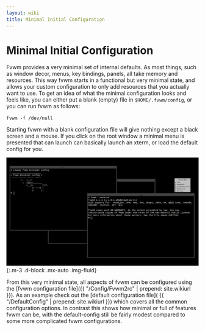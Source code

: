 ```yaml
---
layout: wiki
title: Minimal Initial Configuration
---
```


# Minimal Initial Configuration

Fvwm provides a very minimal set of internal defaults. As most things,
such as window decor, menus, key bindings, panels, all take memory and
resources. This way fvwm starts in a functional but very minimal state,
and allows your custom configuration to only add resources that you
actually want to use. To get an idea of what the minimal configuration
looks and feels like, you can either put a blank (empty) file in
`$HOME/.fvwm/config`, or you can run fvwm as follows:

```
fvwm -f /dev/null
```

Starting fvwm with a blank configuration file will give nothing
except a black screen and a mouse. If you click on the root window
a minimal menu is presented that can launch can basically launch
an xterm, or load the default config for you.

![Screen shot of fvwm running a blank config.](min_config_scrot.png){:.m-3 .d-block .mx-auto .img-fluid}

From this very minimal state, all aspects of fvwm can be configured using
the [fvwm configuration file]({{ "/Config/Fvwm2rc" | prepend: site.wikiurl }}).
As an example check out the [default configuration file](
{{ "/DefaultConfig" | prepend: site.wikiurl }}) which covers all the
common configuration options. In contrast this shows how minimal or
full of features fvwm can be, with the default-config still be fairly
modest compared to some more complicated fvwm configurations.
